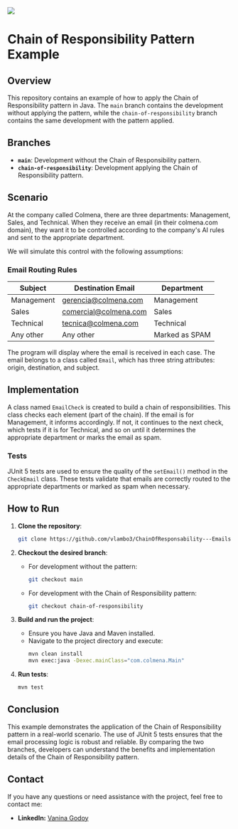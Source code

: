 <div>
    <p><a href="https://github.com/vlambo3/ChainOfResponsability---EmailsCheck"><img src="https://github.com/vlambo3/ChainOfResponsability---EmailsCheck/workflows/Test/badge.svg"></a>
</div>

# Chain of Responsibility Pattern Example

## Overview

This repository contains an example of how to apply the Chain of Responsibility pattern in Java. The `main` branch contains the development without applying the pattern, while the `chain-of-responsibility` branch contains the same development with the pattern applied.

## Branches

- **`main`**: Development without the Chain of Responsibility pattern.
- **`chain-of-responsibility`**: Development applying the Chain of Responsibility pattern.

## Scenario

At the company called Colmena, there are three departments: Management, Sales, and Technical. When they receive an email (in their colmena.com domain), they want it to be controlled according to the company's AI rules and sent to the appropriate department.

We will simulate this control with the following assumptions:

### Email Routing Rules

| Subject    | Destination Email           | Department   |
|------------|-----------------------------|--------------|
| Management | gerencia@colmena.com        | Management   |
| Sales      | comercial@colmena.com       | Sales        |
| Technical  | tecnica@colmena.com         | Technical    |
| Any other  | Any other                   | Marked as SPAM |

The program will display where the email is received in each case. The email belongs to a class called `Email`, which has three string attributes: origin, destination, and subject.

## Implementation

A class named `EmailCheck` is created to build a chain of responsibilities. This class checks each element (part of the chain). If the email is for Management, it informs accordingly. If not, it continues to the next check, which tests if it is for Technical, and so on until it determines the appropriate department or marks the email as spam.

### Tests

JUnit 5 tests are used to ensure the quality of the `setEmail()` method in the `CheckEmail` class. These tests validate that emails are correctly routed to the appropriate departments or marked as spam when necessary.

## How to Run

1. **Clone the repository**:
    ```sh
    git clone https://github.com/vlambo3/ChainOfResponsability---EmailsCheck
    ```

2. **Checkout the desired branch**:
    - For development without the pattern:
        ```sh
        git checkout main
        ```
    - For development with the Chain of Responsibility pattern:
        ```sh
        git checkout chain-of-responsibility
        ```

3. **Build and run the project**:
    - Ensure you have Java and Maven installed.
    - Navigate to the project directory and execute:
        ```sh
        mvn clean install
        mvn exec:java -Dexec.mainClass="com.colmena.Main"
        ```

4. **Run tests**:
    ```sh
    mvn test
    ```

## Conclusion

This example demonstrates the application of the Chain of Responsibility pattern in a real-world scenario. The use of JUnit 5 tests ensures that the email processing logic is robust and reliable. By comparing the two branches, developers can understand the benefits and implementation details of the Chain of Responsibility pattern.

## Contact

If you have any questions or need assistance with the project, feel free to contact me:

- **LinkedIn:** [Vanina Godoy](https://www.linkedin.com/in/vanina-a-godoy/?locale=en_US)
